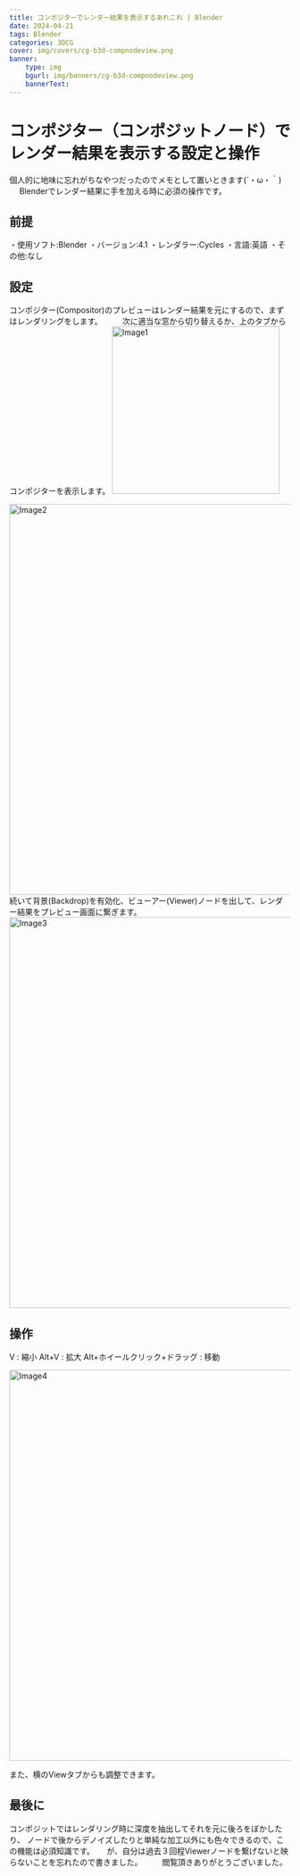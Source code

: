 ```yaml
---
title: コンポジターでレンダー結果を表示するあれこれ | Blender
date: 2024-04-21
tags: Blender
categories: 3DCG
cover: img/covers/cg-b3d-compnodeview.png
banner: 
    type: img
    bgurl: img/banners/cg-b3d-compnodeview.png
    bannerText: 
---
```

# コンポジター（コンポジットノード）でレンダー結果を表示する設定と操作

個人的に地味に忘れがちなやつだったのでメモとして置いときます(´・ω・｀)
　
Blenderでレンダー結果に手を加える時に必須の操作です。

## 前提
・使用ソフト:Blender
・バージョン:4.1
・レンダラー:Cycles
・言語:英語
・その他:なし

## 設定
コンポジター(Compositor)のプレビューはレンダー結果を元にするので、まずはレンダリングをします。
　　
次に適当な窓から切り替えるか、上のタブからコンポジターを表示します。
<img width="300" src="{% asset_path Image1.png %}" title="Image1" class="img-left" />

<img width="700" src="{% asset_path Image2.png %}" title="Image2" class="img-left" />
<br>
続いて背景(Backdrop)を有効化、ビューアー(Viewer)ノードを出して、レンダー結果をプレビュー画面に繋ぎます。
<img width="700" src="{% asset_path Image3.gif %}" title="Image3" class="img-left" />

## 操作
V : 縮小
Alt+V : 拡大
Alt+ホイールクリック+ドラッグ : 移動

<img width="700" src="{% asset_path Image4.gif %}" title="Image4" class="img-left" />

また、横のViewタブからも調整できます。

## 最後に
コンポジットではレンダリング時に深度を抽出してそれを元に後ろをぼかしたり、
ノードで後からデノイズしたりと単純な加工以外にも色々できるので、この機能は必須知識です。
　
が、自分は過去３回程Viewerノードを繋げないと映らないことを忘れたので書きました。
　　
閲覧頂きありがとうございました。